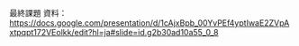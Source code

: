 最終課題
資料：
https://docs.google.com/presentation/d/1cAjxBpb_00YvPEf4yptIwaE2ZVpAxtpqpt172VEolkk/edit?hl=ja#slide=id.g2b30ad10a55_0_8
